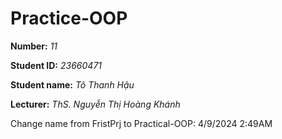# Practice-OOP

**Number:** *11*

**Student ID:** *23660471*

**Student name:** *Tô Thanh Hậu*

**Lecturer:** *ThS. Nguyễn Thị Hoàng Khánh*




Change name from FristPrj to Practical-OOP: 4/9/2024 2:49AM
